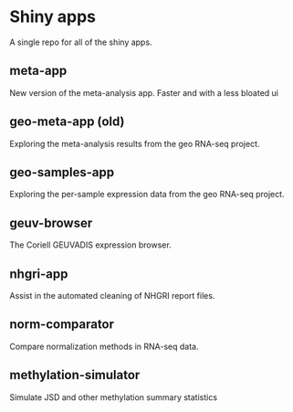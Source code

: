 # Shiny apps

A single repo for all of the shiny apps.

## meta-app

New version of the meta-analysis app. Faster and with a less bloated ui 

## geo-meta-app (old)

Exploring the meta-analysis results from the geo RNA-seq project.

## geo-samples-app

Exploring the per-sample expression data from the geo RNA-seq project.

## geuv-browser

The Coriell GEUVADIS expression browser.

## nhgri-app

Assist in the automated cleaning of NHGRI report files.

## norm-comparator

Compare normalization methods in RNA-seq data.

## methylation-simulator

Simulate JSD and other methylation summary statistics

